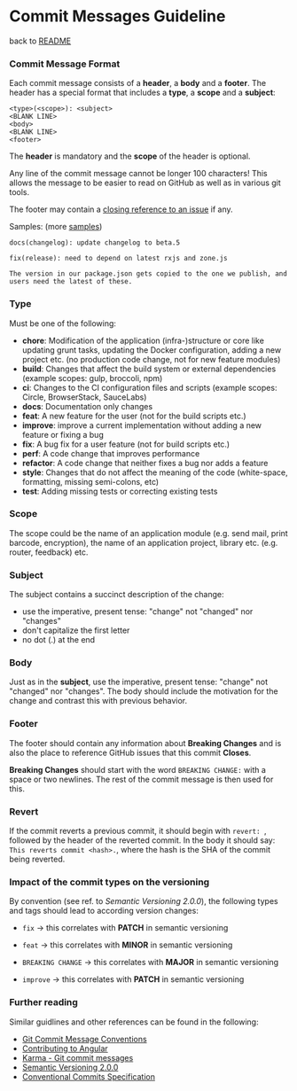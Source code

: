 # Commit Messages Guideline

back to [README][readme]

### Commit Message Format
Each commit message consists of a **header**, a **body** and a **footer**.  The header has a special
format that includes a **type**, a **scope** and a **subject**:

```console
<type>(<scope>): <subject>
<BLANK LINE>
<body>
<BLANK LINE>
<footer>
```

The **header** is mandatory and the **scope** of the header is optional.

Any line of the commit message cannot be longer 100 characters! This allows the message to be easier
to read on GitHub as well as in various git tools.

The footer may contain a [closing reference to an issue](https://help.github.com/articles/closing-issues-via-commit-messages/) if any.

Samples: (more [samples](https://github.com/angular/angular/commits/master))

```console
docs(changelog): update changelog to beta.5
```
```console
fix(release): need to depend on latest rxjs and zone.js

The version in our package.json gets copied to the one we publish, and users need the latest of these.
```

### Type
Must be one of the following:

* **chore**: Modification of the application (infra-)structure or core like updating grunt tasks, updating the Docker configuration, adding a new project etc. (no production code change, not for new feature modules)
* **build**: Changes that affect the build system or external dependencies (example scopes: gulp, broccoli, npm)
* **ci**: Changes to the CI configuration files and scripts (example scopes: Circle, BrowserStack, SauceLabs)
* **docs**: Documentation only changes
* **feat**: A new feature for the user (not for the build scripts etc.)
* **improve**: improve a current implementation without adding a new feature or fixing a bug
* **fix**: A bug fix for a user feature (not for build scripts etc.)
* **perf**: A code change that improves performance
* **refactor**: A code change that neither fixes a bug nor adds a feature
* **style**: Changes that do not affect the meaning of the code (white-space, formatting, missing semi-colons, etc)
* **test**: Adding missing tests or correcting existing tests

### Scope

The scope could be the name of an application module (e.g. send mail, print barcode, encryption), the name of an application project, library etc. (e.g. router, feedback) etc.

### Subject
The subject contains a succinct description of the change:

* use the imperative, present tense: "change" not "changed" nor "changes"
* don't capitalize the first letter
* no dot (.) at the end

### Body
Just as in the **subject**, use the imperative, present tense: "change" not "changed" nor "changes".
The body should include the motivation for the change and contrast this with previous behavior.

### Footer

The footer should contain any information about **Breaking Changes** and is also the place to
reference GitHub issues that this commit **Closes**.

**Breaking Changes** should start with the word `BREAKING CHANGE:` with a space or two newlines. The rest of the commit message is then used for this.

### Revert
If the commit reverts a previous commit, it should begin with `revert: `, followed by the header of the reverted commit. In the body it should say: `This reverts commit <hash>.`, where the hash is the SHA of the commit being reverted.

### Impact of the commit types on the versioning

By convention (see ref. to *Semantic Versioning 2.0.0*), the following types and tags should lead to according version changes:

- `fix` -> this correlates with **PATCH** in semantic versioning

- `feat` -> this correlates with **MINOR** in semantic versioning

- `BREAKING CHANGE` -> this correlates with **MAJOR** in semantic versioning

- `improve` -> this correlates with **PATCH** in semantic versioning

### Further reading

Similar guidlines and other references can be found in the following:

- [Git Commit Message Conventions][commit-message-format]
- [Contributing to Angular][angular-contributing-commit]
- [Karma - Git commit messages][karma-git-commit]
- [Semantic Versioning 2.0.0][semantic-versioning]
- [Conventional Commits Specification][conventional-commits]

[commit-message-format]: https://docs.google.com/document/d/1QrDFcIiPjSLDn3EL15IJygNPiHORgU1_OOAqWjiDU5Y/edit#
[angular-contributing-commit]: https://github.com/angular/angular/blob/master/CONTRIBUTING.md#commit
[karma-git-commit]: http://karma-runner.github.io/3.0/dev/git-commit-msg.html
[semantic-versioning]: https://semver.org/spec/v2.0.0.html
[conventional-commits]: https://www.conventionalcommits.org
[readme]: ../README.md
